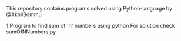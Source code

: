 This repository contains programs solved using Python-language by @AkhilBommu

1.Program to find sum of 'n' numbers using python
  For solution check sumOfNNumbers.py
